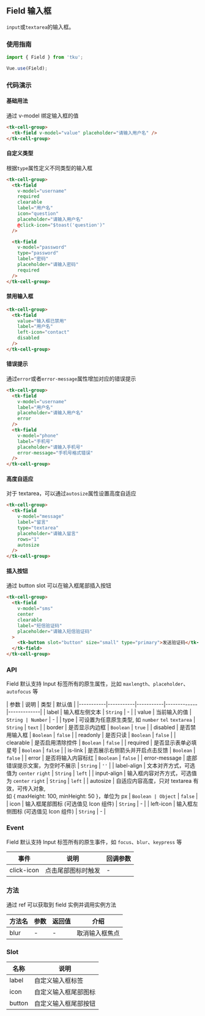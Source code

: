 ## Field 输入框

`input`或`textarea`的输入框。

### 使用指南
``` javascript
import { Field } from 'tku';

Vue.use(Field);
```

### 代码演示

#### 基础用法
通过 v-model 绑定输入框的值

```html
<tk-cell-group>
  <tk-field v-model="value" placeholder="请输入用户名" />
</tk-cell-group>
```

#### 自定义类型
根据`type`属性定义不同类型的输入框

```html
<tk-cell-group>
  <tk-field
    v-model="username"
    required
    clearable
    label="用户名"
    icon="question"
    placeholder="请输入用户名"
    @click-icon="$toast('question')"
  />

  <tk-field
    v-model="password"
    type="password"
    label="密码"
    placeholder="请输入密码"
    required
  />
</tk-cell-group>
```

#### 禁用输入框

```html
<tk-cell-group>
  <tk-field
    value="输入框已禁用"
    label="用户名"
    left-icon="contact"
    disabled
  />
</tk-cell-group>
```

#### 错误提示
通过`error`或者`error-message`属性增加对应的错误提示

```html
<tk-cell-group>
  <tk-field
    v-model="username"
    label="用户名"
    placeholder="请输入用户名"
    error
  />
  <tk-field
    v-model="phone"
    label="手机号"
    placeholder="请输入手机号"
    error-message="手机号格式错误"
  />
</tk-cell-group>
```

#### 高度自适应
对于 textarea，可以通过`autosize`属性设置高度自适应

```html
<tk-cell-group>
  <tk-field
    v-model="message"
    label="留言"
    type="textarea"
    placeholder="请输入留言"
    rows="1"
    autosize
  />
</tk-cell-group>
```

#### 插入按钮
通过 button slot 可以在输入框尾部插入按钮

```html
<tk-cell-group>
  <tk-field
    v-model="sms"
    center
    clearable
    label="短信验证码"
    placeholder="请输入短信验证码"
  >
    <tk-button slot="button" size="small" type="primary">发送验证码</tk-button>
  </tk-field>
</tk-cell-group>
```

### API

Field 默认支持 Input 标签所有的原生属性，比如 `maxlength`、`placeholder`、`autofocus` 等

| 参数 | 说明 | 类型 | 默认值 |
|-----------|-----------|-----------|-------------|-------------|
| label | 输入框左侧文本 | `String` | - |
| value | 当前输入的值 | `String | Number` | - |
| type | 可设置为任意原生类型, 如 `number` `tel` `textarea` | `String` | `text` |
| border | 是否显示内边框 | `Boolean` | `true` |
| disabled | 是否禁用输入框 | `Boolean` | `false` |
| readonly | 是否只读 | `Boolean` | `false` |
| clearable | 是否启用清除控件 | `Boolean` | `false` |
| required | 是否显示表单必填星号 | `Boolean` | `false` |
| is-link | 是否展示右侧箭头并开启点击反馈 | `Boolean` | `false` |
| error | 是否将输入内容标红 | `Boolean` | `false` |
| error-message | 底部错误提示文案，为空时不展示 | `String` | `''` |
| label-align | 文本对齐方式，可选值为 `center` `right` | `String` | `left` |
| input-align | 输入框内容对齐方式，可选值为 `center` `right` | `String` | `left` |
| autosize | 自适应内容高度，只对 textarea 有效，可传入对象,<br>如 { maxHeight: 100, minHeight: 50 }，单位为 px | `Boolean | Object` | `false` |
| icon | 输入框尾部图标 (可选值见 Icon 组件)  | `String` | - |
| left-icon | 输入框左侧图标 (可选值见 Icon 组件)  | `String` | - |

### Event

Field 默认支持 Input 标签所有的原生事件，如 `focus`、`blur`、`keypress` 等

| 事件 | 说明 | 回调参数 |
|-----------|-----------|-----------|
| click-icon | 点击尾部图标时触发 | -

### 方法

通过 ref 可以获取到 field 实例并调用实例方法

| 方法名 | 参数 | 返回值 | 介绍 |
|-----------|-----------|-----------|-------------|
| blur | - | - | 取消输入框焦点 |

### Slot

| 名称 | 说明 |
|-----------|-----------|
| label | 自定义输入框标签 |
| icon | 自定义输入框尾部图标 |
| button | 自定义输入框尾部按钮 |
